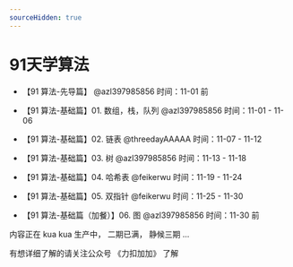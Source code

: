 ```yaml
---
sourceHidden: true
---
```


# 91天学算法

- 【91 算法-先导篇】 @azl397985856 时间：11-01 前

- 【91 算法-基础篇】01. 数组，栈，队列 @azl397985856 时间：11-01 - 11-06

- 【91 算法-基础篇】02. 链表 @threedayAAAAA 时间：11-07 - 11-12

- 【91 算法-基础篇】03. 树 @azl397985856 时间：11-13 - 11-18

- 【91 算法-基础篇】04. 哈希表 @feikerwu 时间：11-19 - 11-24

- 【91 算法-基础篇】05. 双指针 @feikerwu 时间：11-25 - 11-30

- 【91 算法-基础篇（加餐）】06. 图 @azl397985856 时间：11-30 前

内容正在 kua kua 生产中， 二期已满， 静候三期 ...

有想详细了解的请关注公众号 《力扣加加》 了解